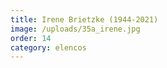 ```yaml
---
title: Irene Brietzke (1944-2021)
image: /uploads/35a_irene.jpg
order: 14
category: elencos
---
```

